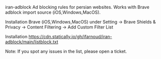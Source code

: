 iran-adblock
Ad blocking rules for persian websites. Works with Brave adblock import source (iOS,Windows,MacOS).

Installation
Brave (iOS,Windows,MacOS) under Setting -> Brave Shields & Privacy -> Content Filtering -> Add Custom Filter List

Installation
https://cdn.statically.io/gh/ifarnoud/iran-adblock/main/listblock.txt

Note:
If you spot any issues in the list, please open a ticket.
